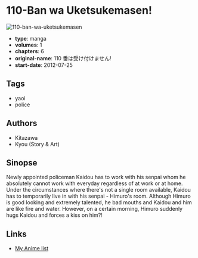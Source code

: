 # 110-Ban wa Uketsukemasen!

![110-ban-wa-uketsukemasen](https://cdn.myanimelist.net/images/manga/2/78455.jpg)

-   **type**: manga
-   **volumes**: 1
-   **chapters**: 6
-   **original-name**: 110 番は受け付けません!
-   **start-date**: 2012-07-25

## Tags

-   yaoi
-   police

## Authors

-   Kitazawa
-   Kyou (Story & Art)

## Sinopse

Newly appointed policeman Kaidou has to work with his senpai whom he absolutely cannot work with everyday regardless of at work or at home. Under the circumstances where there's not a single room available, Kaidou has to temporarily live in with his senpai - Himuro's room. Although Himuro is good looking and extremely talented, he bad mouths and Kaidou and him are like fire and water. However, on a certain morning, Himuro suddenly hugs Kaidou and forces a kiss on him?!

## Links

-   [My Anime list](https://myanimelist.net/manga/44511/110-Ban_wa_Uketsukemasen)
